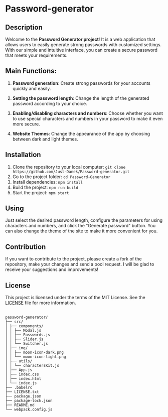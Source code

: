 #  Password-generator

## Description

Welcome to the **Password Generator project**! It is a web application that allows users to easily generate strong passwords with customized settings. With our simple and intuitive interface, you can create a secure password that meets your requirements.



## Main Functions:

1. **Password generation**: Create strong passwords for your accounts quickly and easily.

2. **Setting the password length**: Change the length of the generated password according to your choice.

3. **Enabling/disabling characters and numbers**: Choose whether you want to use special characters and numbers in your password to make it even more secure.

4. **Website Themes**: Change the appearance of the app by choosing  between  dark  and  light  themes.

## Installation
  
1. Clone the repository  to  your  local  computer: 
`git clone https://github.com/Just-Danek/Password-generator.git` 
2. Go to the  project  folder: 
`cd Password-Generator`  
3. Install  dependencies: 
`npm install` 
4. Build the project:
`npm run build`
5. Start the project:
`npm start`

## Using  

Just  select the desired password length, configure the parameters for using characters and numbers, and click the "Generate  password" button. You can also change the theme of the site to make it more convenient for you.  


## Contribution  

If you want to contribute to the project, please create a fork of the repository, make your changes and send a pool request. I will be glad to receive your suggestions and improvements!

## License  

This project is licensed under the terms of the MIT License. See the [LICENSE](https://github.com/Just-Danek/Password-generator/blob/main/LICENSE.txt) file for more information.
<br>
<br>
```
password-generator/
├── src/
│ ├── components/
│ │ ├── Modal.js
│ │ ├── Passwords.js
│ │ ├── Slider.js
│ │ └── Switcher.js
│ ├── img/
│ │ ├── moon-icon-dark.png
│ │ └── moon-icon-light.png
│ ├── utils/
│ │ └── charactersKit.js
│ ├── App.js
│ ├── index.css
│ ├── index.html
│ └── index.js
├── .babelrc
├── LICENSE.txt
├── package.json
├── package-lock.json
├── README.md
└── webpack.config.js
```
